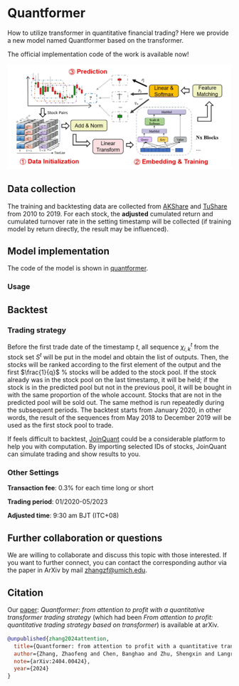 # Quantformer
How to utilize transformer in quantitative financial trading? Here we provide a new model named Quantformer based on the transformer. 

The official implementation code of the work is available now!

![Overview](./Overview.png)

## Data collection
The training and backtesting data are collected from [AKShare](https://github.com/akfamily/akshare) and [TuShare](https://github.com/waditu/tushare) from 2010 to 2019. For each stock, the **adjusted** cumulated return and cumulated turnover rate in the setting timestamp will be collected (if training model by return directly, the result may be influenced).

## Model implementation
The code of the model is shown in [quantformer](). 

### Usage

## Backtest
### Trading strategy
Before the first trade date of the timestamp $t$, all sequence $\chi^{t} _{i,k}$ from the stock set $S^t$ will be put in the model and obtain the list of outputs. Then, the stocks will be ranked according to the first element of the output and the first $\frac{1}{q}$ % stocks will be added to the stock pool. If the stock already was in the stock pool on the last timestamp, it will be held; if the stock is in the predicted pool but not in the previous pool, it will be bought in with the same proportion of the whole account. Stocks that are not in the predicted pool will be sold out. The same method is run repeatedly during the subsequent periods. The backtest starts from January 2020, in other words, the result of the sequences from May 2018 to December 2019 will be used as the first stock pool to trade.

If feels difficult to backtest, [JoinQuant](https://www.joinquant.com/) could be a considerable platform to help you with computation. By importing selected IDs of stocks, JoinQuant can simulate trading and show results to you.

### Other Settings
**Transaction fee**: 0.3% for each time long or short

**Trading period**: 01/2020-05/2023

**Adjusted time**: 9:30 am BJT (ITC+08)

## Further collaboration or questions
We are willing to collaborate and discuss this topic with those interested. If you want to further connect, you can contact the corresponding author via the paper in ArXiv by mail [zhangzf@umich.edu](mailto:zhangzf@umich.edu). 

## Citation
Our [paper](https://arxiv.org/abs/2404.00424): *Quantformer: from attention to profit with a quantitative transformer trading strategy* (which had been *From attention to profit: quantitative trading strategy based on transformer*) is available at arXiv.
```bibtex
@unpublished{zhang2024attention,
  title={Quantformer: from attention to profit with a quantitative transformer trading strategy},
  author={Zhang, Zhaofeng and Chen, Banghao and Zhu, Shengxin and Langren{\'e}, Nicolas},
  note={arXiv:2404.00424},
  year={2024}
}


